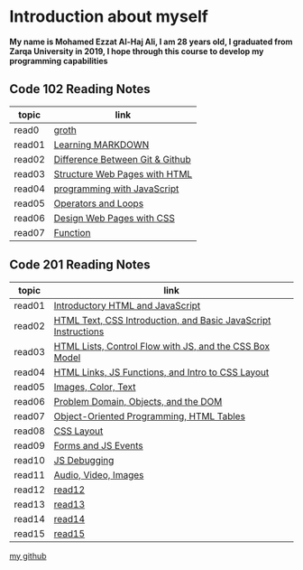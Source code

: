 # Introduction about myself

**My name is Mohamed Ezzat Al-Haj Ali, I am 28 years old, I graduated from Zarqa University in 2019, I hope through this course to develop my programming capabilities**  

## Code 102 Reading Notes

topic | link
----|-----
read0 |[groth](read0)
read01 |[Learning MARKDOWN](read01)
read02 |[Difference Between Git & Github](read02)
read03 |[Structure Web Pages with HTML](read03)
read04 |[programming with JavaScript](read04)
read05 |[Operators and Loops](read05)
read06 |[Design Web Pages with CSS](read06)
read07 |[Function](read07)


## Code 201 Reading Notes

topic | link
----|-----
read01 |[Introductory HTML and JavaScript](class-01)
read02 |[HTML Text, CSS Introduction, and Basic JavaScript Instructions](class-02)
read03 |[HTML Lists, Control Flow with JS, and the CSS Box Model](class-03)
read04 |[HTML Links, JS Functions, and Intro to CSS Layout](class-04)
read05 |[Images, Color, Text](class-05)
read06 |[Problem Domain, Objects, and the DOM](class-06)
read07 |[Object-Oriented Programming, HTML Tables](class-07)
read08 |[CSS Layout](class-08)
read09 |[Forms and JS Events](class-09)
read10 |[JS Debugging](class-10)
read11 |[Audio, Video, Images](class-11)
read12 |[read12](class-12)
read13 |[read13](class-13)
read14 |[read14](class-14)
read15 |[read15](class-15)

[my github](https://github.com/mohammadezzat93)

